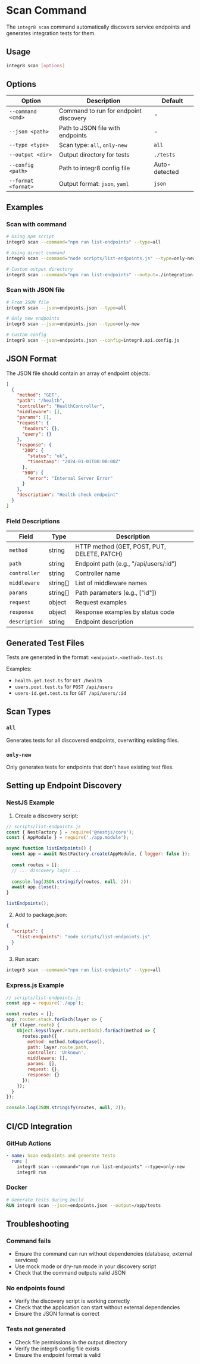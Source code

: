 # Scan Command

The `integr8 scan` command automatically discovers service endpoints and generates integration tests for them.

## Usage

```bash
integr8 scan [options]
```

## Options

| Option | Description | Default |
|--------|-------------|---------|
| `--command <cmd>` | Command to run for endpoint discovery | - |
| `--json <path>` | Path to JSON file with endpoints | - |
| `--type <type>` | Scan type: `all`, `only-new` | `all` |
| `--output <dir>` | Output directory for tests | `./tests` |
| `--config <path>` | Path to integr8 config file | Auto-detected |
| `--format <format>` | Output format: `json`, `yaml` | `json` |

## Examples

### Scan with command
```bash
# Using npm script
integr8 scan --command="npm run list-endpoints" --type=all

# Using direct command
integr8 scan --command="node scripts/list-endpoints.js" --type=only-new

# Custom output directory
integr8 scan --command="npm run list-endpoints" --output=./integration-tests
```

### Scan with JSON file
```bash
# From JSON file
integr8 scan --json=endpoints.json --type=all

# Only new endpoints
integr8 scan --json=endpoints.json --type=only-new

# Custom config
integr8 scan --json=endpoints.json --config=integr8.api.config.js
```

## JSON Format

The JSON file should contain an array of endpoint objects:

```json
[
  {
    "method": "GET",
    "path": "/health",
    "controller": "HealthController",
    "middleware": [],
    "params": [],
    "request": {
      "headers": {},
      "query": {}
    },
    "response": {
      "200": {
        "status": "ok",
        "timestamp": "2024-01-01T00:00:00Z"
      },
      "500": {
        "error": "Internal Server Error"
      }
    },
    "description": "Health check endpoint"
  }
]
```

### Field Descriptions

| Field | Type | Description |
|-------|------|-------------|
| `method` | string | HTTP method (GET, POST, PUT, DELETE, PATCH) |
| `path` | string | Endpoint path (e.g., "/api/users/:id") |
| `controller` | string | Controller name |
| `middleware` | string[] | List of middleware names |
| `params` | string[] | Path parameters (e.g., ["id"]) |
| `request` | object | Request examples |
| `response` | object | Response examples by status code |
| `description` | string | Endpoint description |

## Generated Test Files

Tests are generated in the format: `<endpoint>.<method>.test.ts`

Examples:
- `health.get.test.ts` for `GET /health`
- `users.post.test.ts` for `POST /api/users`
- `users-id.get.test.ts` for `GET /api/users/:id`

## Scan Types

### `all`
Generates tests for all discovered endpoints, overwriting existing files.

### `only-new`
Only generates tests for endpoints that don't have existing test files.

## Setting up Endpoint Discovery

### NestJS Example

1. Create a discovery script:

```javascript
// scripts/list-endpoints.js
const { NestFactory } = require('@nestjs/core');
const { AppModule } = require('./app.module');

async function listEndpoints() {
  const app = await NestFactory.create(AppModule, { logger: false });
  
  const routes = [];
  // ... discovery logic ...
  
  console.log(JSON.stringify(routes, null, 2));
  await app.close();
}

listEndpoints();
```

2. Add to package.json:

```json
{
  "scripts": {
    "list-endpoints": "node scripts/list-endpoints.js"
  }
}
```

3. Run scan:

```bash
integr8 scan --command="npm run list-endpoints" --type=all
```

### Express.js Example

```javascript
// scripts/list-endpoints.js
const app = require('./app');

const routes = [];
app._router.stack.forEach(layer => {
  if (layer.route) {
    Object.keys(layer.route.methods).forEach(method => {
      routes.push({
        method: method.toUpperCase(),
        path: layer.route.path,
        controller: 'Unknown',
        middleware: [],
        params: [],
        request: {},
        response: {}
      });
    });
  }
});

console.log(JSON.stringify(routes, null, 2));
```

## CI/CD Integration

### GitHub Actions

```yaml
- name: Scan endpoints and generate tests
  run: |
    integr8 scan --command="npm run list-endpoints" --type=only-new
    integr8 run
```

### Docker

```dockerfile
# Generate tests during build
RUN integr8 scan --json=endpoints.json --output=/app/tests
```

## Troubleshooting

### Command fails
- Ensure the command can run without dependencies (database, external services)
- Use mock mode or dry-run mode in your discovery script
- Check that the command outputs valid JSON

### No endpoints found
- Verify the discovery script is working correctly
- Check that the application can start without external dependencies
- Ensure the JSON format is correct

### Tests not generated
- Check file permissions in the output directory
- Verify the integr8 config file exists
- Ensure the endpoint format is valid
